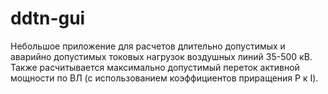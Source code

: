 # ddtn-gui

Небольшое приложение для расчетов длительно допустимых и аварийно допустимых токовых нагрузок воздушных линий 35-500 кВ. Также расчитывается максимально допустимый переток активной мощности по ВЛ (с использованием коэффициентов приращения P к I).
